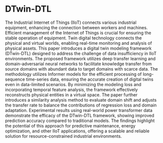 # DTwin-DTL

The Industrial Internet of Things (IIoT) connects various industrial equipment, enhancing the connection between workers and machines. Efficient management of the Internet of Things is crucial for ensuring the stable operation of equipment. 
Twin digital technology connects the physical and virtual worlds, enabling real-time monitoring and analysis of physical assets.
This paper introduces a digital twin modeling framework (DTwin-DTL) designed to address the challenge of data insufficiency in IIoT environments. The proposed framework utilizes deep transfer learning and domain-adversarial neural networks to facilitate knowledge transfer from source domains with abundant data to target domains with scarce data. The methodology utilizes Informer models for the efficient processing of long-sequence time-series data, ensuring the accurate creation of digital twins even in data-limited scenarios. By minimizing the modeling loss and incorporating temporal feature analysis, the framework effectively reconstructs physical entities in a virtual space. The paper further introduces a similarity analysis method to evaluate domain shift and adjusts the transfer rate to balance the contributions of regression loss and domain adaptation. Experimental results using real-world power transformer data demonstrate the efficacy of the DTwin-DTL framework, showing improved prediction accuracy compared to traditional models. The findings highlight the potential of this approach for predictive maintenance, energy optimization, and other IIoT applications, offering a scalable and reliable solution for resource-constrained industrial environments.
